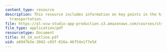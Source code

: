 ```yaml
---
content_type: resource
description: This resource includes information on key points in the history of air
  transportation.
file: https://ol-ocw-studio-app-production.s3.amazonaws.com/courses/sts-001-technology-in-american-history-spring-2006/a6947b3e3042c03f016a46f54e1f7e5d_04_24_outline.pdf
file_type: application/pdf
resourcetype: Document
title: 04_24_outline.pdf
uid: a6947b3e-3042-c03f-016a-46f54e1f7e5d
---
```

